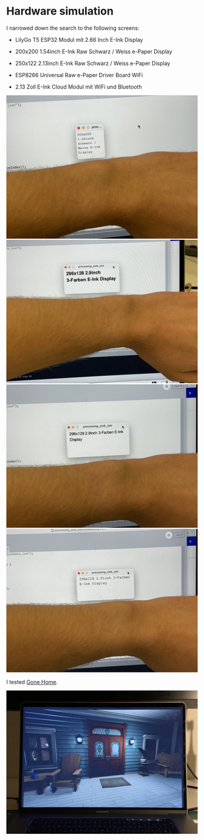 # Hardware simulation

I narrowed down the search to the following screens: 

* LilyGo T5 ESP32 Modul mit 2.66 Inch E-Ink Display

* 200x200 1.54inch E-Ink Raw Schwarz / Weiss e-Paper Display

* 250x122 2.13inch E-Ink Raw Schwarz / Weiss e-Paper Display

* ESP8266 Universal Raw e-Paper Driver Board WiFi

* 2.13 Zoll E-Ink Cloud Modul mit WiFi und Bluetooth

![Display Test 1](./img/2022-12-06-display-test-1.webp)
![Display Test 2](./img/2022-12-06-display-test-2.webp)
![Display Test 3](./img/2022-12-06-display-test-3.webp)
![Display Test 4](./img/2022-12-06-display-test-4.webp)

I tested [Gone Home](https://store.steampowered.com/app/232430/Gone_Home/).

![Gone Home](./img/2022-12-06_gone-home.webp)